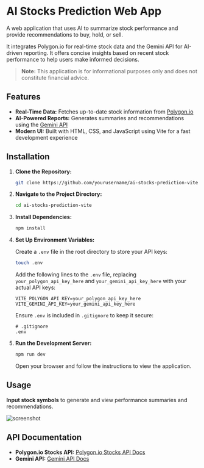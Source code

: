 # AI Stocks Prediction Web App

A web application that uses AI to summarize stock performance and provide recommendations to buy, hold, or sell.

It integrates Polygon.io for real-time stock data and the Gemini API for AI-driven reporting. It offers concise insights based on recent stock performance to help users make informed decisions.

> **Note:** This application is for informational purposes only and does not constitute financial advice.

## Features

- **Real-Time Data:** Fetches up-to-date stock information from [Polygon.io](https://polygon.io/)
- **AI-Powered Reports:** Generates summaries and recommendations using the [Gemini API](https://ai.google.dev/gemini-api)
- **Modern UI:** Built with HTML, CSS, and JavaScript using Vite for a fast development experience

## Installation

1. **Clone the Repository:**

    ```bash
    git clone https://github.com/yourusername/ai-stocks-prediction-vite.git
    ```

2. **Navigate to the Project Directory:**

    ```bash
    cd ai-stocks-prediction-vite
    ```

3. **Install Dependencies:**

    ```bash
    npm install
    ```

4. **Set Up Environment Variables:**

    Create a `.env` file in the root directory to store your API keys:

    ```bash
    touch .env
    ```

    Add the following lines to the `.env` file, replacing `your_polygon_api_key_here` and `your_gemini_api_key_here` with your actual API keys:

    ```env
    VITE_POLYGON_API_KEY=your_polygon_api_key_here
    VITE_GEMINI_API_KEY=your_gemini_api_key_here
    ```

    Ensure `.env` is included in `.gitignore` to keep it secure:

    ```plaintext
    # .gitignore
    .env
    ```

5. **Run the Development Server:**

    ```bash
    npm run dev
    ```

    Open your browser and follow the instructions to view the application.

## Usage

**Input stock symbols** to generate and view performance summaries and recommendations.

![screenshot](https://github.com/user-attachments/assets/71f2fa6e-1eca-4336-bcf0-ce88a2c393a4)

## API Documentation

- **Polygon.io Stocks API:** [Polygon.io Stocks API Docs](https://polygon.io/docs/stocks/getting-started)
- **Gemini API:** [Gemini API Docs](https://ai.google.dev/gemini-api/docs)
